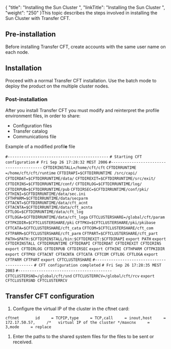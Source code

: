 {
    "title": "Installing  the Sun Cluster ",
    "linkTitle": "Installing the Sun Cluster ",
    "weight": "250"
}This topic describes the steps involved in installing the Sun Cluster
with Transfer CFT.

## Pre-installation

Before installing Transfer CFT, create accounts with the same user name
on each node.

## Installation

Proceed with a normal Transfer CFT installation. Use the batch mode
to deploy the product on the multiple cluster nodes.

### Post-installation

After you install Transfer CFT you must modify and reinterpret the profile environment files, in order to share:

- Configuration files
- Transfer catalog
- Communications
    file

Example of a modified profil**e** file

`#--------------------------------------------`
`# Starting CFT configuration`
`# Fri Sep 26 17:28:32 MEST 2006`
`#----------------------------------------`
`CFTDIRINSTALL=/home/cft/cft`
`CFTDIRRUNTIME =/home/cft/cft/runtime`
`CFTDIRAPI=$CFTDIRRUNTIME /src/capi/`
`CFTDIRDAT=$CFTDIRRUNTIME/data/`
`CFTDIREXIT=$CFTDIRRUNTIME/src/exit/`
`CFTDIRINS=$CFTDIRRUNTIME/conf/`
`CFTDIRLOG=$CFTDIRRUNTIME/log/`
`CFTDIRPUB=$CFTDIRRUNTIME/pub`
`CFTDIRSEC=$CFTDIRRUNTIME/conf/pki/`
`CFTHINI=$CFTDIRRUNTIME/data/sec.ini`
`CFTHPARM=$CFTDIRRUNTIME/data/secparm`
`CFTACNT=$CFTDIRRUNTIME/data/cft_acnt`
`CFTACNTA=$CFTDIRRUNTIME/data/cft_acnta`
`CFTLOG=$CFTDIRRUNTIME/data/cft_log`
`CFTLOGA=$CFTDIRRUNTIME/data/cft_loga`
`CFTCLUSTERSHARE=/global/cft/param`
`CFTPKIDIR=$CFTCLUSTERSHARE/pki`
`CFTPKU=$CFTCLUSTERSHARE/pki/pkibase`
`CFTCATA=$CFTCLUSTERSHARE/cft_cata`
`CFTCOM=$CFTCLUSTERSHARE/cft_com`
`CFTPARM=$CFTCLUSTERSHARE/cft_parm`
`CFTPART=$CFTCLUSTERSHARE/cft_part`
` `
`PATH=$PATH:$CFTDIRINSTALL/bin:$CFTDIREXIT:$CFTDIRAPI`
`export PATH`
`export CFTDIRINSTALL CFTDIRRUNTIME CFTDIRAPI CFTDIRDAT CFTDIREXIT CFTDIRINS`
`export CFTDIRLOG CFTDIRPUB CFTDIRSEC`
`export CFTHINI CFTHPARM CFTPKIDIR`
`export CFTPKU CFTACNT CFTACNTA CFTCATA CFTCOM CFTLOG CFTLOGA`
`export CFTPARM CFTPART`
`export CFTCLUSTERSHARE`
`#-------------------------------------------`
`# CFT configuration completed`
`# Fri Sep 26 17:28:35 MEST 2003`
`#-----------------------------------------`
`CFTCLUSTERSND=/global/cft/snd`
`CFTCLUSTERRCV=/global/cft/rcv`
`export CFTCLUSTERSND CFTCLUSTERRCV`
<span id="Solaris_Sun_cluster_monitor_configuration"></span>

## Transfer CFT configuration

1. Configure the virtual IP of
    the cluster in the cftnet card:

`cftnet       id     = TCPIP,type     = TCP,call     = inout,host     = 172.17.50.57,     /*   virtual IP of the cluster */maxcnx     = 3,mode     = replace`

1. Enter the paths to the shared
    system files for the files to be sent or received.
